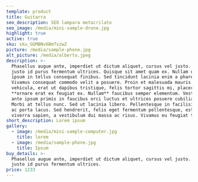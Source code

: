 ```yaml
---
template: product
title: Guitarra
seo_description: SEO lampara metacrilato
seo_image: /media/mini-sample-drone.jpg
highlight: true
active: true
sku: sku_GGMBNv6BmTxzwZ
picture: /media/sample-phone.jpg
alt_picture: /media/alberto.jpeg
description: >-
  Phasellus augue ante, imperdiet ut dictum aliquet, cursus vel justo. Duis sed
  justo id purus fermentum ultrices. Quisque sit amet quam ex. Nullam ultrices
  ipsum in tellus consequat finibus. Sed tincidunt lacinia enim a pharetra.
  Vivamus consequat commodo velit a posuere. Proin et malesuada mauris. Fusce
  vehicula, erat ut dapibus tristique, felis tortor sagittis mi, placerat
  **ornare erat ex feugiat ex. Nullam** faucibus semper elementum. Vestibulum
  ante ipsum primis in faucibus orci luctus et ultrices posuere cubilia Curae;
  Morbi at tellus nunc. Sed ut lacinia libero. Pellentesque in facilisis nunc,
  ac porta lacus. Sed hendrerit, felis eget fermentum pellentesque, est urna
  viverra sapien, a vestibulum dui massa ac risus. Vivamus eu feugiat tellus.
short_description: Lorem ipsum
gallery:
  - image: /media/mini-sample-computer.jpg
    title: lorem
  - image: /media/sample-phone.jpg
    title: Ipsum
buy_details: >-
  Phasellus augue ante, imperdiet ut dictum aliquet, cursus vel justo. Duis sed
  justo id purus fermentum ultrices.
price: 1233
---
```


